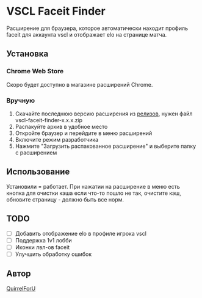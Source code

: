 # VSCL Faceit Finder

Расширение для браузера, которое автоматически находит профиль faceit для аккаунта vscl и отображает elo на странице матча.

## Установка

### Chrome Web Store
Скоро будет доступно в магазине расширений Chrome.

### Вручную
1. Скачайте последнюю версию расширения из [релизов](https://github.com/QuirrelForU/vscl-faceit-finder/releases), нужен файл vscl-faceit-finder-x.x.x.zip
2. Распакуйте архив в удобное место
3. Откройте браузер и перейдите в меню расширений
4. Включите режим разработчика
5. Нажмите "Загрузить распакованное расширение" и выберите папку с расширением

## Использование

Установили = работает.
При нажатии на расширение в меню есть кнопка для очистки кэша если что-то пошло не так, очистите кэш, обновите страницу - должно быть все норм.

## TODO

- [ ] Добавить отображение elo в профиле игрока vscl
- [ ] Поддержка 1v1 лобби
- [ ] Иконки лвл-ов faceit
- [ ] Улучшить обработку ошибок

## Автор

[QuirrelForU](https://github.com/QuirrelForU)

